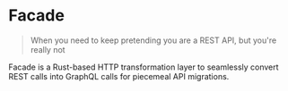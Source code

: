 # Facade
> When you need to keep pretending you are a REST API, but you're really not

Facade is a Rust-based HTTP transformation layer to seamlessly convert REST calls into GraphQL calls for piecemeal API migrations.
